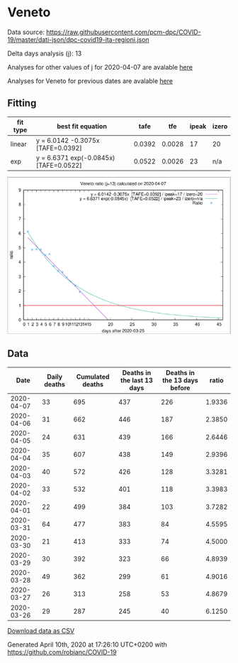 # Veneto

Data source: https://raw.githubusercontent.com/pcm-dpc/COVID-19/master/dati-json/dpc-covid19-ita-regioni.json

Delta days analysis (j): 13

Analyses for other values of j for 2020-04-07 are avalable [here](../README.md)

Analyses for Veneto for previous dates are avalable [here](../../README.md)

## Fitting 
|fit type|best fit equation|tafe|tfe|ipeak|izero|
|-------|-----|--------|------|---|---|
|linear|y = 6.0142 -0.3075x  [TAFE=0.0392]|0.0392|0.0028|17|20|
|exp|y = 6.6371 exp(-0.0845x)  [TAFE=0.0522]|0.0522|0.0026|23|n/a|

![Plot](COVID-19_veneto_j13_2020-04-07.png)

## Data
|Date|Daily deaths|Cumulated deaths|Deaths in the last 13 days|Deaths in the 13 days before|ratio|
|----|----------|-----------|-------|--------------------|-----|
|2020-04-07|33|695|437|226|1.9336|
|2020-04-06|31|662|446|187|2.3850|
|2020-04-05|24|631|439|166|2.6446|
|2020-04-04|35|607|438|149|2.9396|
|2020-04-03|40|572|426|128|3.3281|
|2020-04-02|33|532|401|118|3.3983|
|2020-04-01|22|499|384|103|3.7282|
|2020-03-31|64|477|383|84|4.5595|
|2020-03-30|21|413|333|74|4.5000|
|2020-03-29|30|392|323|66|4.8939|
|2020-03-28|49|362|299|61|4.9016|
|2020-03-27|26|313|258|53|4.8679|
|2020-03-26|29|287|245|40|6.1250|

[Download data as CSV](COVID-19_veneto_j13_2020-04-07.csv)

Generated April 10th, 2020 at 17:26:10 UTC+0200 with https://github.com/robianc/COVID-19
